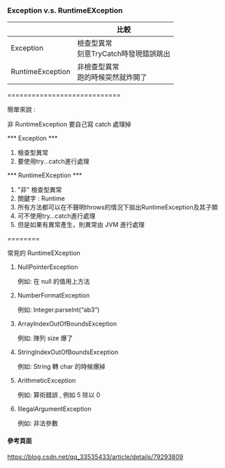 ### Exception v.s. RuntimeEXception ###

|   | 比較 |
| --- | --- |
| Exception  | 檢查型異常<br/>刻意TryCatch時發現錯誤跳出 |
| RuntimeException  | 非檢查型異常<br/>跑的時候突然就炸開了 |


============================



簡單來說 :

非 RuntimeException 要自己寫 catch 處理掉

*** Exception ***

1. 檢查型異常
2. 要使用try…catch進行處理

*** RuntimeEXception ***

1. "非" 檢查型異常
2. 關鍵字 : Runtime
3. 所有方法都可以在不聲明throws的情況下拋出RuntimeException及其子類
4. 可不使用try…catch進行處理
5. 但是如果有異常產生，則異常由 JVM 進行處理

========

常見的 RuntimeEXception

1. NullPointerException

    例如: 在 null 的值用上方法

2. NumberFormatException
    
    例如: Integer.parseInt(“ab3”)

3. ArrayIndexOutOfBoundsException

    例如: 陣列 size 爆了

4. StringIndexOutOfBoundsException

    例如: String 轉 char 的時候爆掉

5. ArithmeticException

    例如: 算術錯誤 , 例如 5 除以 0

6. IllegalArgumentException

    例如:  非法參數

#### 參考頁面 ####

https://blog.csdn.net/qq_33535433/article/details/79293809